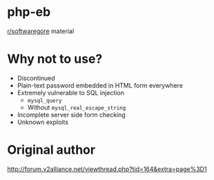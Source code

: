 # php-eb
[r/softwaregore](https://softwaregore.reddit.com) material

# Why not to use?
- Discontinued
- Plain-text password embedded in HTML form everywhere
- Extremely vulnerable to SQL injection
  - `mysql_query`
  - Without `mysql_real_escape_string`
- Incomplete server side form checking
- Unknown exploits

# Original author
http://forum.v2alliance.net/viewthread.php?tid=164&extra=page%3D1
